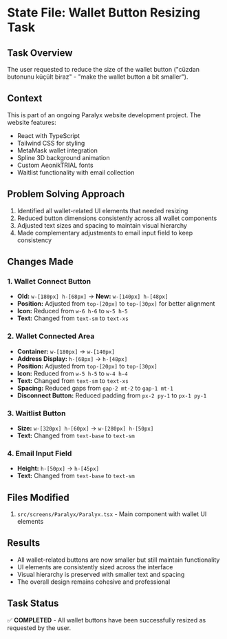 # State File: Wallet Button Resizing Task

## Task Overview
The user requested to reduce the size of the wallet button ("cüzdan butonunu küçült biraz" - "make the wallet button a bit smaller").

## Context
This is part of an ongoing Paralyx website development project. The website features:
- React with TypeScript
- Tailwind CSS for styling
- MetaMask wallet integration
- Spline 3D background animation
- Custom AeonikTRIAL fonts
- Waitlist functionality with email collection

## Problem Solving Approach
1. Identified all wallet-related UI elements that needed resizing
2. Reduced button dimensions consistently across all wallet components
3. Adjusted text sizes and spacing to maintain visual hierarchy
4. Made complementary adjustments to email input field to keep consistency

## Changes Made

### 1. Wallet Connect Button
- **Old:** `w-[180px] h-[68px]` → **New:** `w-[140px] h-[48px]`
- **Position:** Adjusted from `top-[20px]` to `top-[30px]` for better alignment
- **Icon:** Reduced from `w-6 h-6` to `w-5 h-5`
- **Text:** Changed from `text-sm` to `text-xs`

### 2. Wallet Connected Area
- **Container:** `w-[180px]` → `w-[140px]`
- **Address Display:** `h-[68px]` → `h-[48px]`
- **Position:** Adjusted from `top-[20px]` to `top-[30px]`
- **Icon:** Reduced from `w-5 h-5` to `w-4 h-4`
- **Text:** Changed from `text-sm` to `text-xs`
- **Spacing:** Reduced gaps from `gap-2 mt-2` to `gap-1 mt-1`
- **Disconnect Button:** Reduced padding from `px-2 py-1` to `px-1 py-1`

### 3. Waitlist Button
- **Size:** `w-[320px] h-[60px]` → `w-[280px] h-[50px]`
- **Text:** Changed from `text-base` to `text-sm`

### 4. Email Input Field
- **Height:** `h-[50px]` → `h-[45px]`
- **Text:** Changed from `text-base` to `text-sm`

## Files Modified
1. `src/screens/Paralyx/Paralyx.tsx` - Main component with wallet UI elements

## Results
- All wallet-related buttons are now smaller but still maintain functionality
- UI elements are consistently sized across the interface
- Visual hierarchy is preserved with smaller text and spacing
- The overall design remains cohesive and professional

## Task Status
✅ **COMPLETED** - All wallet buttons have been successfully resized as requested by the user. 